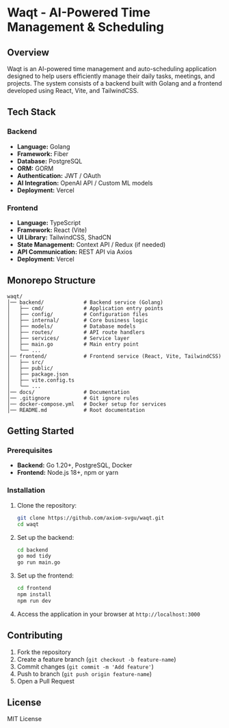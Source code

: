 # Waqt - AI-Powered Time Management & Scheduling

## Overview

Waqt is an AI-powered time management and auto-scheduling application designed to help users efficiently manage their daily tasks, meetings, and projects. The system consists of a backend built with Golang and a frontend developed using React, Vite, and TailwindCSS.

## Tech Stack

### Backend

- **Language:** Golang
- **Framework:** Fiber
- **Database:** PostgreSQL
- **ORM:** GORM
- **Authentication:** JWT / OAuth
- **AI Integration:** OpenAI API / Custom ML models
- **Deployment:** Vercel

### Frontend

- **Language:** TypeScript
- **Framework:** React (Vite)
- **UI Library:** TailwindCSS, ShadCN
- **State Management:** Context API / Redux (if needed)
- **API Communication:** REST API via Axios
- **Deployment:** Vercel

## Monorepo Structure

```
waqt/
│── backend/             # Backend service (Golang)
│   ├── cmd/             # Application entry points
│   ├── config/          # Configuration files
│   ├── internal/        # Core business logic
│   ├── models/          # Database models
│   ├── routes/          # API route handlers
│   ├── services/        # Service layer
│   ├── main.go          # Main entry point
│   └── ...
│── frontend/            # Frontend service (React, Vite, TailwindCSS)
│   ├── src/
│   ├── public/
│   ├── package.json
│   ├── vite.config.ts
│   └── ...
│── docs/                # Documentation
│── .gitignore           # Git ignore rules
│── docker-compose.yml   # Docker setup for services
│── README.md            # Root documentation
```

## Getting Started

### Prerequisites

- **Backend:** Go 1.20+, PostgreSQL, Docker
- **Frontend:** Node.js 18+, npm or yarn

### Installation

1. Clone the repository:
   ```sh
   git clone https://github.com/axiom-svgu/waqt.git
   cd waqt
   ```
2. Set up the backend:
   ```sh
   cd backend
   go mod tidy
   go run main.go
   ```
3. Set up the frontend:
   ```sh
   cd frontend
   npm install
   npm run dev
   ```
4. Access the application in your browser at `http://localhost:3000`

## Contributing

1. Fork the repository
2. Create a feature branch (`git checkout -b feature-name`)
3. Commit changes (`git commit -m 'Add feature'`)
4. Push to branch (`git push origin feature-name`)
5. Open a Pull Request

## License

MIT License

